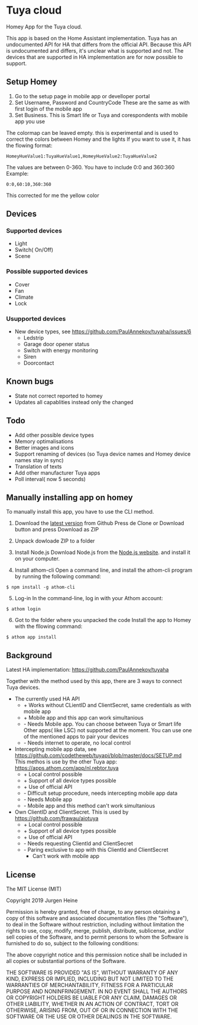 # Tuya cloud

Homey App for the Tuya cloud.

This app is based on the Home Assistant implementation. Tuya has an undocumented API for HA that differs from the official API.
Because this API is undocumented and differs, it's unclear what is supported and not. The devices that are supported in HA implementation
are for now possible to support. 

## Setup Homey
1. Go to the setup page in mobile app or develloper portal
2. Set Username, Password and CountryCode
   These are the same as with first login of the mobile app
3. Set Business. This is Smart life or Tuya and corespondents with mobile app you use

The colormap can be leaved empty. this is experimental and is used to correct the colors between Homey and the lights
If you want to use it, it has the flowing format: 
```
HomeyHueValue1:TuyaHueValue1,HomeyHueValue2:TuyaHueValue2
```
The values are between 0-360. You have to include 0:0 and 360:360
Example:
```
0:0,60:10,360:360
```
This corrected for me the yellow color

## Devices
### Supported devices
- Light
- Switch( On/Off)
- Scene

### Possible supported devices
- Cover
- Fan
- Climate
- Lock

### Usupported devices
- New device types, see https://github.com/PaulAnnekov/tuyaha/issues/6
	- Ledstrip
	- Garage door opener status
	- Switch with energy monitoring
	- Siren 
	- Doorcontact

## Known bugs
- State not correct reported to homey
- Updates all capablities instead only the changed

## Todo 
- Add other possible device types
- Memory optimalisations
- Better images and icons
- Support renaming of devices (so Tuya device names and Homey device names stay in sync)
- Translation of texts
- Add other manufacturer Tuya apps
- Poll interval( now 5 seconds)

## Manually installing app on homey
To manually install this app, you have to use the CLI method.

1. Download the [latest version](https://github.com/jurgenheine/com.tuya.cloud) from Github
Press de Clone or Download button and press Download as ZIP

2. Unpack dowloade ZIP to a folder

3.  Install Node.js
	Download Node.js from the [Node.js website](https://nodejs.org/en/). and install it on your computer.

4. Install athom-cli
Open a command line, and install the athom-cli program by running the following command:
```
$ npm install -g athom-cli
```

5. Log-in
In the command-line, log in with your Athom account:
```
$ athom login
```

6. Got to the folder where you unpacked the code
Install the app to Homey with the fllowing command:
```
$ athom app install
```

## Background

Latest HA implementation: https://github.com/PaulAnnekov/tuyaha

Together with the method used by this app, there are 3 ways to connect Tuya devices. 
- The currently used HA API
	+ \+ Works without CLientID and ClientSecret, same credentials as with mobile app
	+ \+ Mobile app and this app can work simultanious
	- \- Needs Mobile app. You can choose between Tuya or Smart life Other apps( like LSC) not supported at the moment. You can use one of the mentioned apps to pair your devices
	- \- Needs internet to operate, no local control
- Intercepting mobile app data, see https://github.com/codetheweb/tuyapi/blob/master/docs/SETUP.md
  This methos is use by the other Tuya app: https://apps.athom.com/app/nl.rebtor.tuya
	+ \+ Local control possible
	+ \+ Support of all device types possible
	+ \+ Use of official API
	- \- Difficult setup procedure, needs intercepting mobile app data
	- \- Needs Mobile app
	- \- Mobile app and this method can't work simultanious
- Own ClientID and ClientSecret. This is used by https://github.com/frawau/aiotuya
	+ \+ Local control possible
	+ \+ Support of all device types possible
	+ \+ Use of official API
	- \- Needs requesting ClientId and ClientSecret
	- \- Paring exclusive to app with this ClientId and ClientSecret
		- Can't work with mobile app

## License
The MIT License (MIT)

Copyright 2019 Jurgen Heine

Permission is hereby granted, free of charge, to any person obtaining a copy
of this software and associated documentation files (the "Software"), to deal
in the Software without restriction, including without limitation the rights
to use, copy, modify, merge, publish, distribute, sublicense, and/or sell
copies of the Software, and to permit persons to whom the Software is
furnished to do so, subject to the following conditions:

The above copyright notice and this permission notice shall be included in
all copies or substantial portions of the Software.

THE SOFTWARE IS PROVIDED "AS IS", WITHOUT WARRANTY OF ANY KIND, EXPRESS OR
IMPLIED, INCLUDING BUT NOT LIMITED TO THE WARRANTIES OF MERCHANTABILITY,
FITNESS FOR A PARTICULAR PURPOSE AND NONINFRINGEMENT. IN NO EVENT SHALL THE
AUTHORS OR COPYRIGHT HOLDERS BE LIABLE FOR ANY CLAIM, DAMAGES OR OTHER
LIABILITY, WHETHER IN AN ACTION OF CONTRACT, TORT OR OTHERWISE, ARISING FROM,
OUT OF OR IN CONNECTION WITH THE SOFTWARE OR THE USE OR OTHER DEALINGS IN
THE SOFTWARE.

